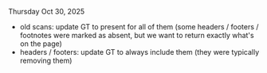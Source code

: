 Thursday Oct 30, 2025

- old scans: update GT to present for all of them (some headers / footers / footnotes were marked as absent, but we want to return exactly what's on the page)
- headers / footers: update GT to always include them (they were typically removing them)